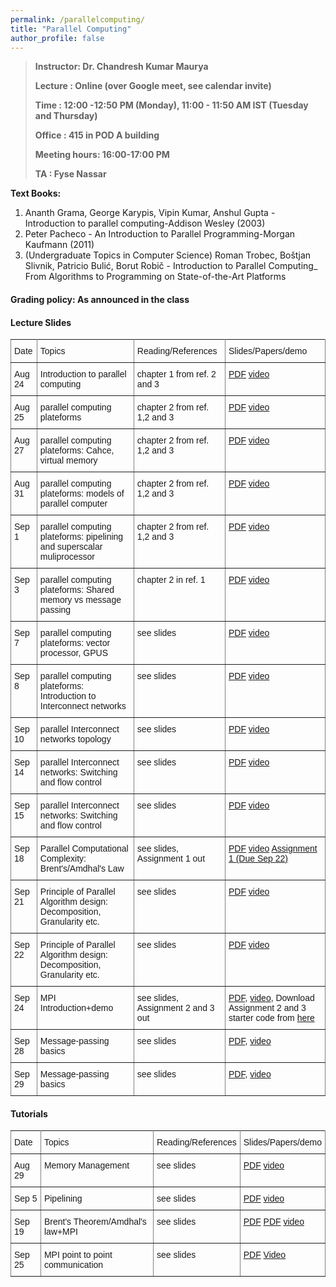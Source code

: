 ```yaml
---
permalink: /parallelcomputing/
title: "Parallel Computing"
author_profile: false
---
```


>**Instructor:    Dr. Chandresh Kumar Maurya**
>
>**Lecture     :   Online (over Google meet, see calendar invite)**        
>
>**Time         :   12:00 -12:50 PM (Monday), 11:00 - 11:50 AM IST (Tuesday and Thursday)** 
>
>**Office       :    415 in POD A building** 
>
>**Meeting hours: 16:00-17:00  PM**  
>
>**TA			:   Fyse Nassar**

  **Text Books:**

  1. Ananth Grama, George Karypis, Vipin Kumar, Anshul Gupta - Introduction to parallel computing-Addison Wesley (2003)
  2. Peter Pacheco - An Introduction to Parallel Programming-Morgan Kaufmann (2011)
  3. (Undergraduate Topics in Computer Science) Roman Trobec, Boštjan Slivnik, Patricio Bulić, Borut Robič - Introduction to Parallel Computing_ From Algorithms to Programming on State-of-the-Art Platforms   

#### Grading policy: As announced in the class  



#### Lecture Slides

<style type="text/css">
.tg  {border-collapse:collapse;border-spacing:0;}
.tg td{font-family:Arial, sans-serif;font-size:14px;padding:10px 5px;border-style:solid;border-width:1px;overflow:hidden;word-break:normal;border-color:black;}
.tg th{font-family:Arial, sans-serif;font-size:14px;font-weight:normal;padding:10px 5px;border-style:solid;border-width:1px;overflow:hidden;word-break:normal;border-color:black;}
.tg .tg-0pky{border-color:inherit;text-align:left;vertical-align:top}
</style>
<table class="tg">
  <tr>
    <th class="tg-0pky">Date</th>
    <th class="tg-0pky">Topics</th>
    <th class="tg-0pky">Reading/References</th>
    <th class="tg-0pky">Slides/Papers/demo</th>
  </tr>
   <tr>
    <td class="tg-0pky">Aug 24</td>
    <td class="tg-0pky">Introduction to parallel computing</td>
    <td class="tg-0pky">chapter 1 from ref. 2 and 3</td>
       <td class="tg-0pky"> <a href="https://drive.google.com/file/d/1pFuFsWr3X17MA2V76WEC1AuEPv9vGaEO/view?usp=sharing">PDF</a>
       <a href="https://drive.google.com/file/d/1SZCDndXMx14AVDMXJ2LVd076iBmRFcFE/view?usp=sharing"> video</a>
       </td> 
  </tr>
    <tr>
    <td class="tg-0pky">Aug 25</td>
    <td class="tg-0pky">parallel computing plateforms</td>
    <td class="tg-0pky">chapter 2 from ref. 1,2 and 3</td>
        <td class="tg-0pky"> <a href="https://drive.google.com/file/d/1ey-vJeEFDSmWQfJWxk0w-_rzqo5OSobP/view?usp=sharing">PDF</a> <a href="https://drive.google.com/file/d/1DAJWm6i56qkrnizvpXmYaO1N9_-Q1cwr/view?usp=sharing"> video</a> </td> 
  </tr>
     <tr>
    <td class="tg-0pky">Aug 27</td>
    <td class="tg-0pky">parallel computing plateforms: Cahce, virtual memory</td>
    <td class="tg-0pky">chapter 2 from ref. 1,2 and 3</td>
        <td class="tg-0pky"> <a href="https://drive.google.com/file/d/1ey-vJeEFDSmWQfJWxk0w-_rzqo5OSobP/view?usp=sharing">PDF</a> <a href=" https://drive.google.com/file/d/1CT8EmKScNYCccJs7fEsdn8E223rL_Tnx/view?usp=sharing"> video</a> </td> 
  </tr>
     <tr>
    <td class="tg-0pky">Aug 31</td>
    <td class="tg-0pky">parallel computing plateforms: models of parallel computer</td>
    <td class="tg-0pky">chapter 2 from ref. 1,2 and 3</td>
        <td class="tg-0pky"> <a href="https://drive.google.com/file/d/1ey-vJeEFDSmWQfJWxk0w-_rzqo5OSobP/view?usp=sharing">PDF</a> <a href="  https://drive.google.com/file/d/1yOS69XsQByGit5V24d6Uh8_IQOUXmwQ9/view?usp=sharing"> video</a> </td> 
  </tr>  
    <tr>
    <td class="tg-0pky">Sep 1</td>
    <td class="tg-0pky">parallel computing plateforms: pipelining and superscalar muliprocessor</td>
    <td class="tg-0pky">chapter 2 from ref. 1,2 and 3</td>
        <td class="tg-0pky"> <a href="https://drive.google.com/file/d/1cQniqMBDnQHq4e3M0WkqnEYSIHrxUaY7/view?usp=sharing">PDF</a> <a href="  https://drive.google.com/file/d/1Thphhiag_nToeotQlarK07jbw6AgWEWP/view?usp=sharing"> video</a> </td>
    </tr>
    <tr>
    <td class="tg-0pky">Sep 3</td>
    <td class="tg-0pky">parallel computing plateforms: Shared memory vs message passing</td>
    <td class="tg-0pky">chapter 2 in ref. 1</td>
        <td class="tg-0pky"> <a href="https://drive.google.com/file/d/1jmF1Pul6UeMH9JD3iTjEEkxwBT-iRihH/view?usp=sharing">PDF</a> <a href="   https://drive.google.com/file/d/1Hf199ZLBB3tQSbOet0a_0xQRsKxHUhYV/view?usp=sharing"> video</a> </td>   </tr>
    <tr>
    <td class="tg-0pky">Sep 7</td>
    <td class="tg-0pky">parallel computing plateforms: vector processor, GPUS</td>
    <td class="tg-0pky">see slides</td>
        <td class="tg-0pky"> <a href="https://drive.google.com/file/d/1jmF1Pul6UeMH9JD3iTjEEkxwBT-iRihH/view?usp=sharing">PDF</a> <a href="   https://drive.google.com/file/d/1JixBO7yyAq_T1LRzoCtqkUd3smXzIIvK/view?usp=sharing"> video</a> </td>   </tr>
    <tr>
    <td class="tg-0pky">Sep 8</td>
    <td class="tg-0pky">parallel computing plateforms: Introduction to Interconnect networks</td>
    <td class="tg-0pky">see slides</td>
        <td class="tg-0pky"> <a href="https://drive.google.com/file/d/1e4Tk3lR41VkOEio7ROfBQKggWlf5Tv-M/view?usp=sharing">PDF</a> <a href="   https://drive.google.com/file/d/1NIOLkfsEZQSBi8iLSIV-Ig7QAhP7Sin4/view?usp=sharing"> video</a> </td>   </tr> 
    <tr>
    <td class="tg-0pky">Sep 10</td>
    <td class="tg-0pky">parallel Interconnect networks topology </td> 
    <td class="tg-0pky">see slides</td>
        <td class="tg-0pky"> <a href="https://drive.google.com/file/d/1GajBFF1TxVmhnmHI88emfc5uycLhE4RS/view?usp=sharing">PDF</a> <a href="  https://drive.google.com/file/d/1U_J-rOJRUapvsBZrX3X8JXw2YPDLvni3/view?usp=sharing"> video</a> </td>   </tr>
     <tr>
    <td class="tg-0pky">Sep 14</td>
    <td class="tg-0pky">parallel Interconnect networks: Switching and flow control </td> 
    <td class="tg-0pky">see slides</td>
        <td class="tg-0pky"> <a href="https://drive.google.com/file/d/16HWiR5papTGXXBBY4YT2YLv_BH2nd38x/view?usp=sharing">PDF</a> <a href=" https://drive.google.com/file/d/1b5C37MIct1hdTL1-TPf0Rc5pZ4J-6egF/view?usp=sharing"> video</a> </td>   </tr>
     <tr>
    <td class="tg-0pky">Sep 15</td>
    <td class="tg-0pky">parallel Interconnect networks: Switching and flow control </td> 
    <td class="tg-0pky">see slides</td>
        <td class="tg-0pky"> <a href="https://drive.google.com/file/d/16HWiR5papTGXXBBY4YT2YLv_BH2nd38x/view?usp=sharing">PDF</a> <a href="https://drive.google.com/file/d/1gjxUm_GHV68ybguM0lOOW16pOYId_Qtg/view?usp=sharing"> video</a> </td>   </tr>
    <tr>
    <td class="tg-0pky">Sep 18</td>
    <td class="tg-0pky">Parallel Computational Complexity: Brent's/Amdhal's Law </td> 
    <td class="tg-0pky">see slides, Assignment 1 out</td>
        <td class="tg-0pky"> <a href="https://drive.google.com/file/d/1epszOFiyeEYsoamnopRP0PiDGiUMY_nY/view?usp=sharing">PDF</a> <a href="https://drive.google.com/file/d/1fl5dKjWrzmP2Ph7Ltz095ujTwDgogyqe/view?usp=sharing"> video</a>  <a href="https://drive.google.com/file/d/1OmTMhGz3l1AjNKmIwLX0G6tP-08VbX0p/view?usp=sharing">Assignment 1 (Due Sep 22)</a> </td>   </tr>
    <tr>
    <td class="tg-0pky">Sep 21</td>
        <td class="tg-0pky">  Principle of Parallel Algorithm design: Decomposition, Granularity etc.</td>
    <td class="tg-0pky">see slides</td>
        <td class="tg-0pky"> <a href="https://drive.google.com/file/d/16acXqoRyyQ6-ABsqZcTxmc0rb-eeKvTH/view?usp=sharing">PDF</a>  <a href="https://drive.google.com/file/d/1fxxosWDHWeAQkDcO0s912x_6ms6AC6ax/view?usp=sharing">video</a> </td>   </tr>
 <tr>
    <td class="tg-0pky">Sep 22</td>
        <td class="tg-0pky">  Principle of Parallel Algorithm design: Decomposition, Granularity etc.</td>
    <td class="tg-0pky">see slides</td>
        <td class="tg-0pky"> <a href="https://drive.google.com/file/d/16acXqoRyyQ6-ABsqZcTxmc0rb-eeKvTH/view?usp=sharing">PDF</a>  <a href="https://drive.google.com/file/d/1AyUqqd9OXWjF-ZWvn7cabZ3RCPgEvDeu/view?usp=sharing">video</a> </td>   </tr>
     <tr>
    <td class="tg-0pky">Sep 24</td>
        <td class="tg-0pky"> MPI Introduction+demo</td>
    <td class="tg-0pky">see slides, Assignment 2 and 3 out</td>
         <td class="tg-0pky"><a href="https://drive.google.com/file/d/16b0WB-PEouPPf0y5kstgprYDTN59ofFm/view?usp=sharing">PDF</a>, <a href="https://drive.google.com/file/d/1lCxkpKqX7_L0qifoadRkMxGDGN9CtiEf/view?usp=sharing">video</a>, Download Assignment 2 and 3 starter code from <a href=" https://drive.google.com/drive/folders/1gtwUuMcztQtCAAJZd0CfcbZwGEVwD-Bz?usp=sharing"> here </a> </td>     </tr> <tr>
    <td class="tg-0pky">Sep 28</td>
        <td class="tg-0pky"> Message-passing basics</td>
    <td class="tg-0pky">see slides</td>
         <td class="tg-0pky"><a href="https://drive.google.com/file/d/1WdccssK1NZc9_y99U9H1GwI5ya1A4Cju/view?usp=sharing">PDF</a>, <a href="https://drive.google.com/file/d/10r5mo13tkF0VI4wdJ3C6j6SbiJg2hmiM/view?usp=sharing">video</a></td>     </tr>
    <tr>
    <td class="tg-0pky">Sep 29</td>
        <td class="tg-0pky"> Message-passing basics</td>
    <td class="tg-0pky">see slides</td>
         <td class="tg-0pky"><a href="https://drive.google.com/file/d/1WdccssK1NZc9_y99U9H1GwI5ya1A4Cju/view?usp=sharing">PDF</a>, <a href="https://drive.google.com/file/d/1p0HV31o_opx6G3FaxKKktRFC52bZszv-/view?usp=sharing">video</a></td>     </tr>
</table>

#### Tutorials

<style type="text/css">
.tg  {border-collapse:collapse;border-spacing:0;}
.tg td{font-family:Arial, sans-serif;font-size:14px;padding:10px 5px;border-style:solid;border-width:1px;overflow:hidden;word-break:normal;border-color:black;}
.tg th{font-family:Arial, sans-serif;font-size:14px;font-weight:normal;padding:10px 5px;border-style:solid;border-width:1px;overflow:hidden;word-break:normal;border-color:black;}
.tg .tg-0pky{border-color:inherit;text-align:left;vertical-align:top}
</style>
<table class="tg">
  <tr>
    <th class="tg-0pky">Date</th>
    <th class="tg-0pky">Topics</th>
    <th class="tg-0pky">Reading/References</th>
    <th class="tg-0pky">Slides/Papers/demo</th>
  </tr>
   <tr>
    <td class="tg-0pky">Aug 29</td>
    <td class="tg-0pky">Memory Management</td>
    <td class="tg-0pky">see slides</td>
       <td class="tg-0pky"> <a href="https://drive.google.com/file/d/1YIwoEXm3dzw8a8oDtTCNWRuYMs0KC_kx/view?usp=sharing">PDF</a>
       <a href="https://drive.google.com/file/d/1OiucIgJgpPE9ChraYpAudBb-VtJyaYHt/view?usp=sharing"> video</a>
       </td> 
  </tr> <tr>
    <td class="tg-0pky">Sep 5</td>
    <td class="tg-0pky">Pipelining</td>
    <td class="tg-0pky">see slides</td>
       <td class="tg-0pky"> <a href="https://drive.google.com/file/d/1gLx4XVDBw9UCeuop-tG7efJZbaorkaeC/view?usp=sharing">PDF</a>
       <a href="https://drive.google.com/file/d/1NU3rkm_s5mVEZkBxy36yvQQCqjPSEnUJ/view?usp=sharing"> video</a>
       </td> 
  </tr>
    <tr>
    <td class="tg-0pky">Sep 19</td>
    <td class="tg-0pky">Brent's Theorem/Amdhal's law+MPI</td>
    <td class="tg-0pky">see slides</td>
       <td class="tg-0pky"> <a href="https://drive.google.com/file/d/1-VuwMH-C87TFUQjqw6hUZBvv_i7hEZzG/view?usp=sharing">PDF</a>
           <a href="https://drive.google.com/file/d/10EfMP6Wmnev3mAVpzgpOgQKrhB67FBvJ/view?usp=sharing">PDF</a>
       <a href="https://drive.google.com/file/d/1Vc4U8u1dxBNJx02XncrwH7WKGixDQ1wF/view?usp=sharing"> video</a>
       </td> 
  </tr>
      <tr>
    <td class="tg-0pky">Sep 25</td>
    <td class="tg-0pky">MPI point to point communication</td>
    <td class="tg-0pky">see slides</td>
       <td class="tg-0pky"> <a href=" https://drive.google.com/file/d/1hbK7Shb6T_tUE-xutiMfoq8rACs9bvB8/view?usp=sharing">PDF</a>
           <a href="https://drive.google.com/file/d/1cxyCvK1PEnETym4u2w69MVxNSRqxS9QN/view?usp=sharing">Video</a>      
       </td> 
  </tr>  
</table>









 










